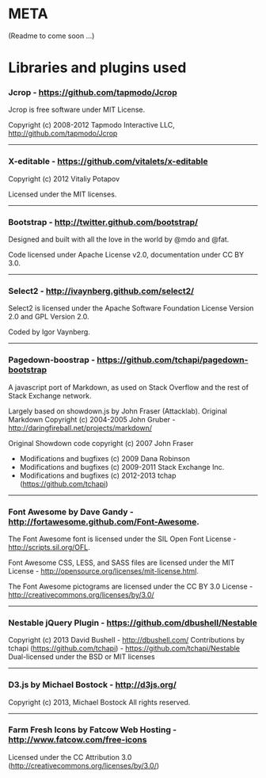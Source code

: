 
META
===

(Readme to come soon ...)



Libraries and plugins used
===

### Jcrop - https://github.com/tapmodo/Jcrop

Jcrop is free software under MIT License.

Copyright (c) 2008-2012 Tapmodo Interactive LLC,
http://github.com/tapmodo/Jcrop

- - - 

### X-editable - https://github.com/vitalets/x-editable

Copyright (c) 2012 Vitaliy Potapov

Licensed under the MIT licenses.

- - - 

### Bootstrap - http://twitter.github.com/bootstrap/

Designed and built with all the love in the world by @mdo and @fat.

Code licensed under Apache License v2.0, documentation under CC BY 3.0.

- - - 

### Select2 - http://ivaynberg.github.com/select2/

Select2 is licensed under the Apache Software Foundation License Version 2.0 and GPL Version 2.0.

Coded by Igor Vaynberg.

- - - 

### Pagedown-boostrap - https://github.com/tchapi/pagedown-bootstrap

A javascript port of Markdown, as used on Stack Overflow and the rest of Stack Exchange network.

Largely based on showdown.js by John Fraser (Attacklab). Original Markdown Copyright (c) 2004-2005 John Gruber - http://daringfireball.net/projects/markdown/

Original Showdown code copyright (c) 2007 John Fraser

 - Modifications and bugfixes (c) 2009 Dana Robinson
 - Modifications and bugfixes (c) 2009-2011 Stack Exchange Inc.
 - Modifications and bugfixes (c) 2012-2013 tchap (https://github.com/tchapi)

- - - 

### Font Awesome by Dave Gandy - http://fortawesome.github.com/Font-Awesome.

The Font Awesome font is licensed under the SIL Open Font License - http://scripts.sil.org/OFL.

Font Awesome CSS, LESS, and SASS files are licensed under the MIT License - http://opensource.org/licenses/mit-license.html.

The Font Awesome pictograms are licensed under the CC BY 3.0 License - http://creativecommons.org/licenses/by/3.0/

- - -

### Nestable jQuery Plugin - https://github.com/dbushell/Nestable

Copyright (c) 2013 David Bushell - http://dbushell.com/
Contributions by tchapi (https://github.com/tchapi) - https://github.com/tchapi/Nestable
Dual-licensed under the BSD or MIT licenses

- - -

### D3.js by Michael Bostock - http://d3js.org/

Copyright (c) 2013, Michael Bostock
All rights reserved.

- - - 

### Farm Fresh Icons by Fatcow Web Hosting - http://www.fatcow.com/free-icons

Licensed under the CC Attribution 3.0 (http://creativecommons.org/licenses/by/3.0/)